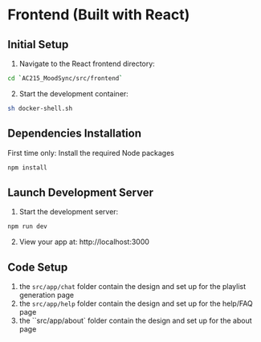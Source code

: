 # Frontend (Built with React) 

## Initial Setup
1. Navigate to the React frontend directory:
```bash
cd `AC215_MoodSync/src/frontend`
```
2. Start the development container:
```bash
sh docker-shell.sh
```

## Dependencies Installation
First time only: Install the required Node packages
```bash
npm install
```

## Launch Development Server
1. Start the development server:
```bash
npm run dev
```
2. View your app at: http://localhost:3000

## Code Setup
1. the `src/app/chat` folder contain the design and set up for the playlist generation page
2. the `src/app/help` folder contain the design and set up for the help/FAQ page
3. the ``src/app/about` folder contain the design and set up for the about page

